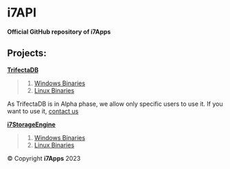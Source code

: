 # i7API

**Official GitHub repository of i7Apps**


## Projects: 

[**TrifectaDB**](https://github.com/Ojas1024/i7api/tree/main/TrifectaDB)
> 1. [Windows Binaries](mailto:dev.i7apps@gmail.com)
> 2. [Linux Binaries](mailto:dev.i7apps@gmail.com)

As TrifectaDB is in Alpha phase, we allow only specific users to use it. If you want to use it, [contact us](mailto:dev.i7apps@gmail.com)

[**i7StorageEngine**](https://github.com/Ojas1024/i7API/tree/main/i7Storage)

> 1. [Windows Binaries](https://github.com/Ojas1024/i7API/releases/download/v2.0.2/i7StorageEngine-win.exe)<br>
> 2. [Linux Binaries](https://github.com/Ojas1024/i7API/releases/download/v2.0.2/i7StorageEngine-linux)


© Copyright **i7Apps**
2023
